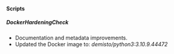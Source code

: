 #### Scripts
##### DockerHardeningCheck
- Documentation and metadata improvements.
- Updated the Docker image to: *demisto/python3:3.10.9.44472*